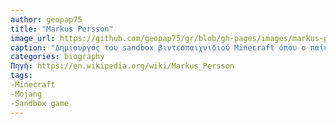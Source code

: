 ```yaml
---
author: geopap75
title: "Markus Persson"
image_url: https://github.com/geopap75/gr/blob/gh-pages/images/markus-persson.jpg
caption: "Δημιουργός του sandbox βιντεοπαιχνιδιού Minecraft όπου ο παίκτης έχει τη δυνατότητα να δημιουργεί και να αλλάζει το περιβάλλον του παιχνιδιού χτίζοντας κατασκευές από κύβους σε έναν τρισδιάστατο κόσμο αλγοριθμικά δημιουργημένο"
categories: biography
Πηγή: https://en.wikipedia.org/wiki/Markus_Persson
tags: 
-Minecraft
-Mojang
-Sandbox game
---
```

